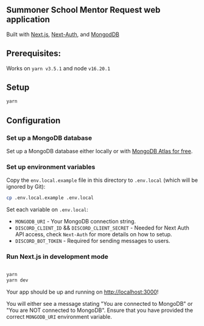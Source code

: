 ## Summoner School Mentor Request web application

Built with [Next.js](https://nextjs.org/docs), [Next-Auth](https://next-auth.js.org/getting-started/introduction), and [MongodDB](https://www.mongodb.com/docs/)

## Prerequisites:

Works on `yarn v3.5.1` and node `v16.20.1`

## Setup

```bash
yarn
```

## Configuration

### Set up a MongoDB database

Set up a MongoDB database either locally or with [MongoDB Atlas for free](https://mongodb.com/atlas).

### Set up environment variables

Copy the `env.local.example` file in this directory to `.env.local` (which will be ignored by Git):

```bash
cp .env.local.example .env.local
```

Set each variable on `.env.local`:

- `MONGODB_URI` - Your MongoDB connection string.
- `DISCORD_CLIENT_ID` && `DISCORD_CLIENT_SECRET` - Needed for Next Auth API access, check `Next-Auth` for more details on how to setup.
- `DISCORD_BOT_TOKEN` - Required for sending messages to users.

### Run Next.js in development mode

```bash

yarn
yarn dev

```

Your app should be up and running on [http://localhost:3000](http://localhost:3000)!

You will either see a message stating "You are connected to MongoDB" or "You are NOT connected to MongoDB". Ensure that you have provided the correct `MONGODB_URI` environment variable.
